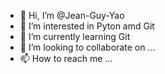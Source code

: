 - 👋 Hi, I’m @Jean-Guy-Yao
- 👀 I’m interested in Pyton amd Git
- 🌱 I’m currently learning Git
- 💞️ I’m looking to collaborate on ...
- 📫 How to reach me ...

<!---
Jean-Guy-Yao/Jean-Guy-Yao is a ✨ special ✨ repository because its `README.md` (this file) appears on your GitHub profile.
You can click the Preview link to take a look at your changes.
--->
